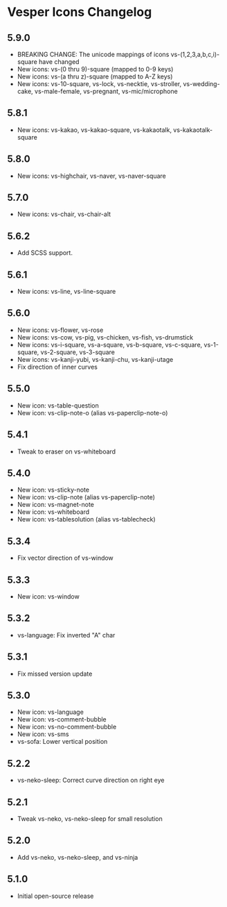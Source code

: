 # Vesper Icons Changelog

## 5.9.0

* BREAKING CHANGE: The unicode mappings of icons vs-(1,2,3,a,b,c,i)-square have changed
* New icons: vs-(0 thru 9)-square (mapped to 0-9 keys)
* New icons: vs-(a thru z)-square (mapped to A-Z keys)
* New icons: vs-10-square, vs-lock, vs-necktie, vs-stroller, vs-wedding-cake, vs-male-female, vs-pregnant, vs-mic/microphone

## 5.8.1

* New icons: vs-kakao, vs-kakao-square, vs-kakaotalk, vs-kakaotalk-square

## 5.8.0

* New icons: vs-highchair, vs-naver, vs-naver-square

## 5.7.0

* New icons: vs-chair, vs-chair-alt

## 5.6.2

* Add SCSS support.

## 5.6.1

* New icons: vs-line, vs-line-square

## 5.6.0

* New icons: vs-flower, vs-rose
* New icons: vs-cow, vs-pig, vs-chicken, vs-fish, vs-drumstick
* New icons: vs-i-square, vs-a-square, vs-b-square, vs-c-square, vs-1-square, vs-2-square, vs-3-square
* New icons: vs-kanji-yubi, vs-kanji-chu, vs-kanji-utage
* Fix direction of inner curves

## 5.5.0

* New icon: vs-table-question
* New icon: vs-clip-note-o (alias vs-paperclip-note-o)

## 5.4.1

* Tweak to eraser on vs-whiteboard

## 5.4.0

* New icon: vs-sticky-note
* New icon: vs-clip-note (alias vs-paperclip-note)
* New icon: vs-magnet-note
* New icon: vs-whiteboard
* New icon: vs-tablesolution (alias vs-tablecheck)

## 5.3.4

* Fix vector direction of vs-window

## 5.3.3

* New icon: vs-window

## 5.3.2

* vs-language: Fix inverted "A" char

## 5.3.1

* Fix missed version update

## 5.3.0

* New icon: vs-language
* New icon: vs-comment-bubble
* New icon: vs-no-comment-bubble
* New icon: vs-sms
* vs-sofa: Lower vertical position

## 5.2.2

* vs-neko-sleep: Correct curve direction on right eye

## 5.2.1

* Tweak vs-neko, vs-neko-sleep for small resolution

## 5.2.0

* Add vs-neko, vs-neko-sleep, and vs-ninja

## 5.1.0

* Initial open-source release
